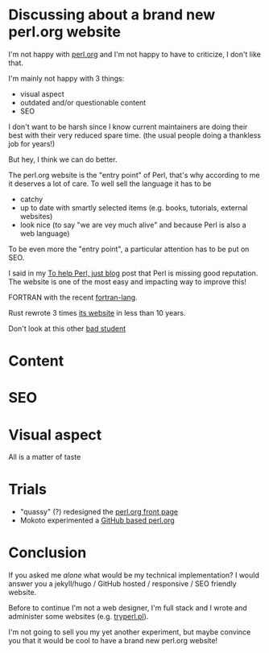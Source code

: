 # Discussing about a brand new perl.org website

I'm not happy with [perl.org](https://www.perl.org/) and I'm not happy to have to criticize, I don't like that.

I'm mainly not happy with 3 things:
- visual aspect 
- outdated and/or questionable content
- SEO

I don't want to be harsh since I know current maintainers are doing their best with their very reduced spare time.
(the usual people doing a thankless job for years!)

But hey, I think we can do better.

The perl.org website is the "entry point" of Perl, that's why according to me it deserves a lot of care.
To well sell the language it has to be 
- catchy
- up to date with smartly selected items (e.g. books, tutorials, external websites)
- look nice (to say "we are vey much alive" and because Perl is also a web language)

To be even more the "entry point", a particular attention has to be put on SEO.

I said in my [To help Perl, just blog](https://dev.to/thibaultduponchelle/to-help-perl-just-blog-9h4) post that Perl is missing good reputation.
The website is one of the most easy and impacting way to improve this!


FORTRAN with the recent [fortran-lang](https://fortran-lang.org/).

Rust rewrote 3 times [its website](https://www.rust-lang.org/) in less than 10 years.

Don't look at this other [bad student](https://www.php.net/)

# Content

# SEO

# Visual aspect
All is a matter of taste

# Trials
- "quassy" (?) redesigned the [perl.org front page](https://codepen.io/quassy/full/MYGjGm/)
- Mokoto experimented a [GitHub based perl.org](https://makotots.github.io/)

# Conclusion
If you asked me *alone* what would be my technical implementation? 
I would answer you a jekyll/hugo / GitHub hosted / responsive / SEO friendly website.

Before to continue I'm not a web designer, I'm full stack and I wrote and administer some websites (e.g. [tryperl.pl](http://tryperl.pl/)).

I'm not going to sell you my yet another experiment, but maybe convince you that it would be cool to have a brand new perl.org website!



